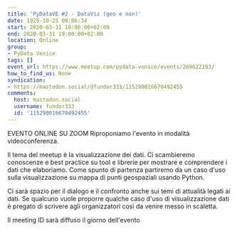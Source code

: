 ```yaml
---
title: 'PyDataVE #2 - DataViz (geo e non)'
date: 1925-10-25 00:06:34
start: 2020-03-31 18:00:00+02:00
end: 2020-03-31 19:00:00+02:00
location: Online
group:
- PyData Venice
tags: []
event_url: https://www.meetup.com/pydata-venice/events/269622193/
how_to_find_us: None
syndication:
- https://mastodon.social/@fundor333/115290016670492455
comments:
  host: mastodon.social
  username: fundor333
  id: '115290016670492455'
---
```



EVENTO ONLINE SU ZOOM
Riproponiamo l'evento in modalità videoconferenza.

Il tema del meetup è la visualizzazione dei dati. Ci scambieremo conoscenze e best practice su tool e librerie per mostrare e comprendere i dati che elaboriamo. Come spunto di partenza partiremo da un caso d'uso sulla visualizzazione su mappa di punti geospaziali usando Python.

Ci sarà spazio per il dialogo e il confronto anche sui temi di attualità legati ai dati. Se qualcuno vuole proporre qualche caso d'uso di visualizzazione dati è pregato di scrivere agli organizzatori così da venire messo in scaletta.

Il meeting ID sarà diffuso il giorno dell'evento
